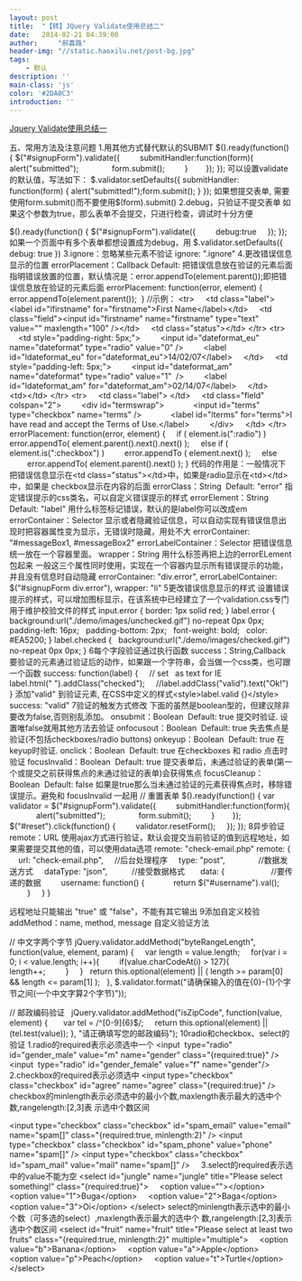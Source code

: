 ```yaml
---
layout: post
title:  "【转】JQuery Validate使用总结二"
date:   2014-02-21 04:39:00
author:     "郝喜路"
header-img: "//static.haoxilu.net/post-bg.jpg"
tags:
    - 默认
description: ''
main-class: 'js'
color: '#2DA0C3'
introduction: ''
---
```

[Jquery Validate使用总结一](http://www.cnblogs.com/haoxilu/p/3559184.html)

五、常用方法及注意问题
1.用其他方式替代默认的SUBMIT
$().ready(function() {
 $("#signupForm").validate({
&nbsp;&nbsp;&nbsp;&nbsp;&nbsp;&nbsp;&nbsp; submitHandler:function(form){
&nbsp;&nbsp;&nbsp;&nbsp;&nbsp;&nbsp;&nbsp;&nbsp;&nbsp;&nbsp;&nbsp; alert("submitted");&nbsp;&nbsp;
&nbsp;&nbsp;&nbsp;&nbsp;&nbsp;&nbsp;&nbsp;&nbsp;&nbsp;&nbsp;&nbsp; form.submit();
&nbsp;&nbsp;&nbsp;&nbsp;&nbsp;&nbsp;&nbsp; }&nbsp;&nbsp;&nbsp;
&nbsp;&nbsp;&nbsp; });
});
可以设置validate的默认值，写法如下：
$.validator.setDefaults({
 submitHandler: function(form) { alert("submitted!");form.submit(); }
});
如果想提交表单, 需要使用form.submit()而不要使用$(form).submit()
2.debug，只验证不提交表单
如果这个参数为true，那么表单不会提交，只进行检查，调试时十分方便

$().ready(function() {
 $("#signupForm").validate({
&nbsp;&nbsp;&nbsp;&nbsp;&nbsp;&nbsp;&nbsp; debug:true
&nbsp;&nbsp;&nbsp; });
});
如果一个页面中有多个表单都想设置成为debug，用
$.validator.setDefaults({
&nbsp;&nbsp; debug: true
})
3.ignore：忽略某些元素不验证
ignore: ".ignore"
4.更改错误信息显示的位置
errorPlacement：Callback
 Default: 把错误信息放在验证的元素后面
指明错误放置的位置，默认情况是：error.appendTo(element.parent());即把错误信息放在验证的元素后面
errorPlacement: function(error, element) {&nbsp;
&nbsp;&nbsp;&nbsp; error.appendTo(element.parent());&nbsp;
}
//示例：
\<tr\>
&nbsp;&nbsp;&nbsp; \<td class="label"\>\<label id="lfirstname" for="firstname"\>First Name\</label\>\</td\>
&nbsp;&nbsp;&nbsp; \<td class="field"\>\<input id="firstname" name="firstname" type="text" value="" maxlength="100" /\>\</td\>
&nbsp;&nbsp;&nbsp; \<td class="status"\>\</td\>
\</tr\>
\<tr\>
&nbsp;&nbsp;&nbsp; \<td style="padding-right: 5px;"\>
&nbsp;&nbsp;&nbsp;&nbsp;&nbsp;&nbsp;&nbsp; \<input id="dateformat\_eu" name="dateformat" type="radio" value="0" /\>
&nbsp;&nbsp;&nbsp;&nbsp;&nbsp;&nbsp;&nbsp; \<label id="ldateformat\_eu" for="dateformat\_eu"\>14/02/07\</label\>
&nbsp;&nbsp;&nbsp; \</td\>
&nbsp;&nbsp;&nbsp; \<td style="padding-left: 5px;"\>
&nbsp;&nbsp;&nbsp;&nbsp;&nbsp;&nbsp;&nbsp; \<input id="dateformat\_am" name="dateformat" type="radio" value="1"&nbsp; /\>
&nbsp;&nbsp;&nbsp;&nbsp;&nbsp;&nbsp;&nbsp; \<label id="ldateformat\_am" for="dateformat\_am"\>02/14/07\</label\>
&nbsp;&nbsp;&nbsp; \</td\>
&nbsp;&nbsp;&nbsp; \<td\>\</td\>
\</tr\>
\<tr\>
&nbsp;&nbsp;&nbsp; \<td class="label"\>&nbsp;\</td\>
&nbsp;&nbsp;&nbsp; \<td class="field" colspan="2"\>
&nbsp;&nbsp;&nbsp;&nbsp;&nbsp;&nbsp;&nbsp; \<div id="termswrap"\>
&nbsp;&nbsp;&nbsp;&nbsp;&nbsp;&nbsp;&nbsp;&nbsp;&nbsp;&nbsp;&nbsp; \<input id="terms" type="checkbox" name="terms" /\>
&nbsp;&nbsp;&nbsp;&nbsp;&nbsp;&nbsp;&nbsp;&nbsp;&nbsp;&nbsp;&nbsp; \<label id="lterms" for="terms"\>I have read and accept the Terms of Use.\</label\>
&nbsp;&nbsp;&nbsp;&nbsp;&nbsp;&nbsp;&nbsp; \</div\>
&nbsp;&nbsp;&nbsp; \</td\>
\</tr\>
errorPlacement: function(error, element) {
&nbsp;&nbsp;&nbsp; if ( element.is(":radio") )
&nbsp;&nbsp;&nbsp;&nbsp;&nbsp;&nbsp;&nbsp; error.appendTo( element.parent().next().next() );
&nbsp;&nbsp;&nbsp; else if ( element.is(":checkbox") )
&nbsp;&nbsp;&nbsp;&nbsp;&nbsp;&nbsp;&nbsp; error.appendTo ( element.next() );
&nbsp;&nbsp;&nbsp; else
&nbsp;&nbsp;&nbsp;&nbsp;&nbsp;&nbsp;&nbsp; error.appendTo( element.parent().next() );
}
代码的作用是：一般情况下把错误信息显示在\<td class="status"\>\</td\>中，如果是radio显示在\<td\>\</td\>中，如果是 checkbox显示在内容的后面
errorClass：String&nbsp; Default: "error"
指定错误提示的css类名，可以自定义错误提示的样式
errorElement：String&nbsp; Default: "label"
用什么标签标记错误，默认的是label你可以改成em
errorContainer：Selector
显示或者隐藏验证信息，可以自动实现有错误信息出现时把容器属性变为显示，无错误时隐藏，用处不大
errorContainer: "#messageBox1, #messageBox2"
errorLabelContainer：Selector
把错误信息统一放在一个容器里面。
wrapper：String
用什么标签再把上边的errorELement包起来
一般这三个属性同时使用，实现在一个容器内显示所有错误提示的功能，并且没有信息时自动隐藏
errorContainer: "div.error",
errorLabelContainer: $("#signupForm div.error"),
wrapper: "li"
5更改错误信息显示的样式
设置错误提示的样式，可以增加图标显示，在该系统中已经建立了一个validation.css专门用于维护校验文件的样式
input.error { border: 1px solid red; }
label.error {
&nbsp; background:url("./demo/images/unchecked.gif") no-repeat 0px 0px;
&nbsp; padding-left: 16px;
&nbsp; padding-bottom: 2px;
&nbsp; font-weight: bold;
&nbsp; color: #EA5200;
}
label.checked {
&nbsp; background:url("./demo/images/checked.gif") no-repeat 0px 0px;
}
6每个字段验证通过执行函数
success：String,Callback
要验证的元素通过验证后的动作，如果跟一个字符串，会当做一个css类，也可跟一个函数
success: function(label) {
&nbsp;&nbsp;&nbsp; // set &nbsp; as text for IE
&nbsp;&nbsp;&nbsp; label.html("&nbsp;").addClass("checked");
&nbsp;&nbsp;&nbsp; //label.addClass("valid").text("Ok!")
}
添加"valid" 到验证元素, 在CSS中定义的样式\<style\>label.valid {}\</style\>
success: "valid"
7验证的触发方式修改
下面的虽然是boolean型的，但建议除非要改为false,否则别乱添加。
onsubmit：Boolean&nbsp; Default: true
提交时验证. 设置唯false就用其他方法去验证
onfocusout：Boolean&nbsp; Default: true
失去焦点是验证(不包括checkboxes/radio buttons)
onkeyup：Boolean&nbsp; Default: true
在keyup时验证.
onclick：Boolean&nbsp; Default: true
在checkboxes 和 radio 点击时验证
focusInvalid：Boolean&nbsp; Default: true
提交表单后，未通过验证的表单(第一个或提交之前获得焦点的未通过验证的表单)会获得焦点
focusCleanup：Boolean&nbsp; Default: false
如果是true那么当未通过验证的元素获得焦点时，移除错误提示。避免和 focusInvalid 一起用
// 重置表单
$().ready(function() {
 var validator = $("#signupForm").validate({
&nbsp;&nbsp;&nbsp;&nbsp;&nbsp;&nbsp;&nbsp; submitHandler:function(form){
&nbsp;&nbsp;&nbsp;&nbsp;&nbsp;&nbsp;&nbsp;&nbsp;&nbsp;&nbsp;&nbsp; alert("submitted");&nbsp;&nbsp;
&nbsp;&nbsp;&nbsp;&nbsp;&nbsp;&nbsp;&nbsp;&nbsp;&nbsp;&nbsp;&nbsp; form.submit();
&nbsp;&nbsp;&nbsp;&nbsp;&nbsp;&nbsp;&nbsp; }&nbsp;&nbsp;&nbsp;
&nbsp;&nbsp;&nbsp; });
&nbsp;&nbsp;&nbsp; $("#reset").click(function() {
&nbsp;&nbsp;&nbsp;&nbsp;&nbsp;&nbsp;&nbsp; validator.resetForm();
&nbsp;&nbsp;&nbsp; });
});
8异步验证
remote：URL
使用ajax方式进行验证，默认会提交当前验证的值到远程地址，如果需要提交其他的值，可以使用data选项
remote: "check-email.php"
remote: {
&nbsp;&nbsp;&nbsp; url: "check-email.php",&nbsp;&nbsp;&nbsp;&nbsp; //后台处理程序
&nbsp;&nbsp;&nbsp; type: "post",&nbsp;&nbsp;&nbsp;&nbsp;&nbsp;&nbsp;&nbsp;&nbsp;&nbsp;&nbsp;&nbsp;&nbsp;&nbsp;&nbsp; //数据发送方式
&nbsp;&nbsp;&nbsp; dataType: "json",&nbsp;&nbsp;&nbsp;&nbsp;&nbsp;&nbsp;&nbsp;&nbsp;&nbsp;&nbsp; //接受数据格式&nbsp;&nbsp;
&nbsp;&nbsp;&nbsp; data: {&nbsp;&nbsp;&nbsp;&nbsp;&nbsp;&nbsp;&nbsp;&nbsp;&nbsp;&nbsp;&nbsp;&nbsp;&nbsp;&nbsp;&nbsp;&nbsp;&nbsp;&nbsp;&nbsp;&nbsp; //要传递的数据
&nbsp;&nbsp;&nbsp;&nbsp;&nbsp;&nbsp;&nbsp; username: function() {
&nbsp;&nbsp;&nbsp;&nbsp;&nbsp;&nbsp;&nbsp;&nbsp;&nbsp;&nbsp;&nbsp; return $("#username").val();
&nbsp;&nbsp;&nbsp;&nbsp;&nbsp;&nbsp;&nbsp; }
&nbsp;&nbsp;&nbsp; }
}

远程地址只能输出 "true" 或 "false"，不能有其它输出
9添加自定义校验
addMethod：name, method, message
自定义验证方法

// 中文字两个字节
jQuery.validator.addMethod("byteRangeLength", function(value, element, param) {
&nbsp;&nbsp;&nbsp; var length = value.length;
&nbsp;&nbsp;&nbsp; for(var i = 0; i \< value.length; i++){
&nbsp;&nbsp;&nbsp;&nbsp;&nbsp;&nbsp;&nbsp; if(value.charCodeAt(i) \> 127){
&nbsp;&nbsp;&nbsp;&nbsp;&nbsp;&nbsp;&nbsp;&nbsp;&nbsp;&nbsp;&nbsp; length++;
&nbsp;&nbsp;&nbsp;&nbsp;&nbsp;&nbsp;&nbsp; }
&nbsp;&nbsp;&nbsp; }
&nbsp; return this.optional(element) || ( length \>= param[0] && length \<= param[1] );&nbsp;&nbsp;
}, $.validator.format("请确保输入的值在{0}-{1}个字节之间(一个中文字算2个字节)"));

// 邮政编码验证&nbsp;&nbsp;
jQuery.validator.addMethod("isZipCode", function(value, element) {&nbsp;&nbsp;
&nbsp;&nbsp;&nbsp; var tel = /^[0-9]{6}$/;
&nbsp;&nbsp;&nbsp; return this.optional(element) || (tel.test(value));
}, "请正确填写您的邮政编码");
10radio和checkbox、select的验证
1.radio的required表示必须选中一个
\<input&nbsp; type="radio" id="gender\_male" value="m" name="gender" class="{required:true}" /\>
\<input&nbsp; type="radio" id="gender\_female" value="f" name="gender"/\>
2.checkbox的required表示必须选中
\<input type="checkbox" class="checkbox" id="agree" name="agree" class="{required:true}" /\>
checkbox的minlength表示必须选中的最小个数,maxlength表示最大的选中个数,rangelength:[2,3]表 示选中个数区间

\<input type="checkbox" class="checkbox" id="spam\_email" value="email" name="spam[]" class="{required:true, minlength:2}" /\>
\<input type="checkbox" class="checkbox" id="spam\_phone" value="phone" name="spam[]" /\>
\<input type="checkbox" class="checkbox" id="spam\_mail" value="mail" name="spam[]" /\>
&nbsp;&nbsp;&nbsp; 3.select的required表示选中的value不能为空
\<select id="jungle" name="jungle" title="Please select something!" class="{required:true}"\>
&nbsp;&nbsp;&nbsp; \<option value=""\>\</option\>
&nbsp;&nbsp;&nbsp; \<option value="1"\>Buga\</option\>
&nbsp;&nbsp;&nbsp; \<option value="2"\>Baga\</option\>
&nbsp;&nbsp;&nbsp; \<option value="3"\>Oi\</option\>
\</select\>
select的minlength表示选中的最小个数（可多选的select）,maxlength表示最大的选中个 数,rangelength:[2,3]表示选中个数区间
\<select id="fruit" name="fruit" title="Please select at least two fruits" class="{required:true, minlength:2}" multiple="multiple"\>
&nbsp;&nbsp;&nbsp; \<option value="b"\>Banana\</option\>
&nbsp;&nbsp;&nbsp; \<option value="a"\>Apple\</option\>
&nbsp;&nbsp;&nbsp; \<option value="p"\>Peach\</option\>
&nbsp;&nbsp;&nbsp; \<option value="t"\>Turtle\</option\>
\</select\>

